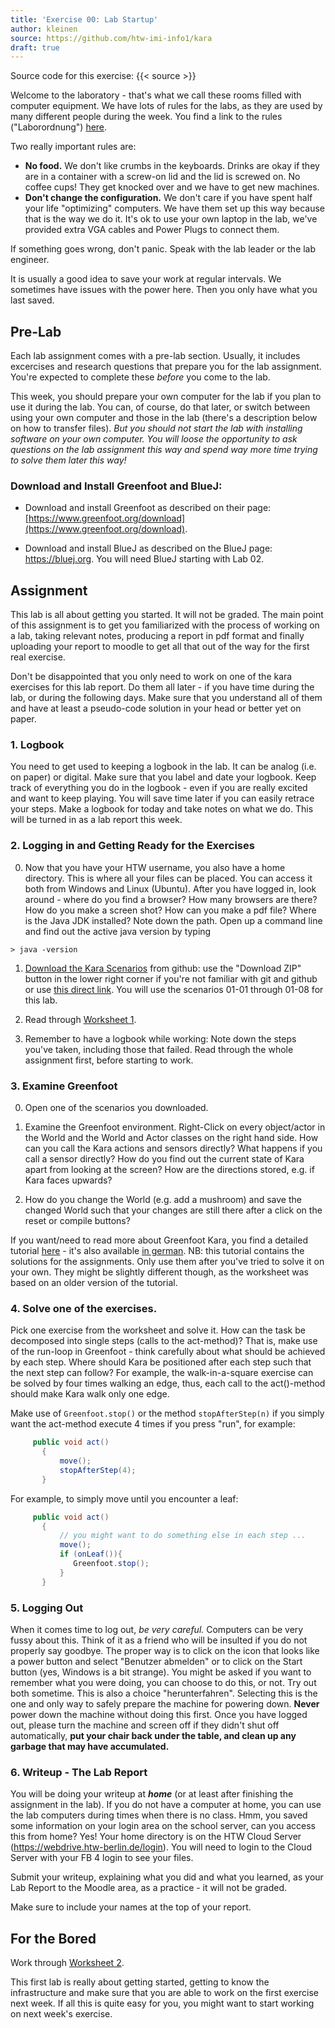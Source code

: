 ```yaml
---
title: 'Exercise 00: Lab Startup'
author: kleinen
source: https://github.com/htw-imi-info1/kara
draft: true
---
```

Source code for this exercise: {{< source >}}

Welcome to the laboratory - that's what we call these rooms filled with computer equipment. We have lots of rules for the labs, as they are used by many different people during the week. You find a link to the rules ("Laborordnung") [here](https://imi-bachelor.htw-berlin.de/studium/labore/).

Two really important rules are:

- **No food.** We don't like crumbs in the keyboards. Drinks are okay if they are in a container with a screw-on lid and the lid is screwed on. No coffee cups! They get knocked over and we have to get new machines.
- **Don't change the configuration.** We don't care if you have spent half your life "optimizing" computers. We have them set up this way because that is the way we do it. It's ok to use your own laptop in the lab, we've provided extra VGA cables and Power Plugs to connect them.

If something goes wrong, don't panic. Speak with the lab leader or the lab engineer.

It is usually a good idea to save your work at regular intervals. We sometimes have issues with the power here. Then you only have what you last saved.

## Pre-Lab

Each lab assignment comes with a pre-lab section. Usually, it includes excercises and research questions that prepare you for the lab assignment.
You're expected to complete these *before* you come to the lab.

This week, you should prepare your own computer for the lab if you plan to use it during the lab. You can, of course, do that later, or switch between using your own computer and those in the lab (there's a description below on how to transfer files). *But you should not start the lab with installing software on your own computer. You will loose the opportunity to ask questions on the lab assignment this way and spend way more time trying to solve them later this way!*

### Download and Install Greenfoot and BlueJ:

* Download and install Greenfoot as described on their page: [https://www.greenfoot.org/download](https://www.greenfoot.org/download).

* Download and install BlueJ as described on the BlueJ page: https://bluej.org. You will need BlueJ starting with Lab 02.

## Assignment

This lab is all about getting you started. It will not be graded.
The main point of this assignment is to get you familiarized with the
process of working on a lab, taking relevant notes, producing a report in pdf format
and finally uploading your report to moodle to get all that out of the way for
the first real exercise.

Don't be disappointed that you only need to work on one of the kara exercises
for this lab report.
Do them all later - if you have time during the lab, or during the following days.
Make sure that you understand all of them and have at least a pseudo-code solution in
your head or better yet on paper.

### 1. Logbook

You need to get used to keeping a logbook in the lab. It can be analog (i.e. on paper) or digital. Make sure that you label and date your logbook. Keep track of everything you do in the logbook - even if you are really excited and want to keep playing. You will save time later if you can easily retrace your steps. Make a logbook for today and take notes on what we do. This will be turned in as a lab report this week.

### 2. Logging in and Getting Ready for the Exercises

0.   Now that you have your HTW username, you also have a home directory. This is where all your files can be placed. You can access it both from Windows and Linux (Ubuntu). After you have logged in, look around - where do you find a browser? How many browsers are there? How do you make a screen shot? How can you make a pdf file? Where is the Java JDK installed? Note down the path. Open up a command line and find out the active java version by typing

    > java -version

1.   [Download the Kara Scenarios][1] from github: use the "Download ZIP" button in the lower right corner if you're not familiar with git and github or use [this direct link](https://github.com/htw-imi-info1/kara/archive/refs/heads/main.zip). You will use the scenarios 01-01 through 01-08 for this lab.

2.   Read through [Worksheet 1](../material/info1-02-worksheet-kara-1.pdf).

3.   Remember to have a logbook while working:
Note down the steps you've taken, including those that failed. Read through the whole assignment first, before starting to work.

### 3. Examine Greenfoot

0.   Open one of the scenarios you downloaded.

1.   Examine the Greenfoot environment. Right-Click on every object/actor in the World and the World and Actor
classes on the right hand side. How can you call the Kara actions and sensors directly? What happens if you
call a sensor directly? How do you find out the current state of Kara apart from looking at the screen?
How are the directions stored, e.g. if Kara faces upwards?

2.   How do you change the World (e.g. add a mushroom) and save the changed World such that your changes are still there after a click on the reset or compile buttons?

If you want/need to read more about Greenfoot Kara, you find a detailed tutorial [here](https://code.makery.ch/library/greenfoot-kara/) - it's also available [in german](https://code.makery.ch/library/greenfoot-kara/de/). NB: this tutorial contains the solutions for the assignments. Only use them after you've tried to solve it on your own. They might be slightly different though, as the worksheet was based on an older version of the tutorial.

### 4. Solve one of the exercises.

Pick one exercise from the worksheet and solve it.
   How can the task be decomposed into single steps (calls to the act-method)?
   That is, make use of the run-loop in Greenfoot -
   think carefully about what should be achieved by each step.
        Where should Kara be positioned after each step such that the next step can follow?
   For example, the walk-in-a-square exercise can be solved
   by four times walking an edge, thus, each call to the act()-method should make Kara walk only one edge.

Make use of ```Greenfoot.stop()``` or the method ```stopAfterStep(n)``` if you simply want the act-method execute 4 times if you press "run", for example:
```java
     public void act()
       {
           move();
           stopAfterStep(4);
       }
```
For example, to simply move until you encounter a leaf:
```java
     public void act()
       {
           // you might want to do something else in each step ...
           move();
           if (onLeaf()){
              Greenfoot.stop();
           }
       }
```


### 5. Logging Out

When it comes time to log out, _be very careful._ Computers can be very fussy about this.
Think of it as a friend who will be insulted if you do not properly say goodbye.
The proper way is to click on the icon that looks like a power button and select "Benutzer
abmelden" or to click on the Start button (yes, Windows is a bit strange). You might be asked if you want to remember what you were doing, you can choose to do this, or not. Try out both sometime. This is also a choice "herunterfahren". Selecting this is the one and only way to safely prepare the machine for powering down.
**Never** power down the machine without doing this first. Once you have logged out, please turn the machine and screen off if they didn't shut off automatically, **put your chair back under the table, and clean up any garbage that may have accumulated.**

### 6. Writeup - The Lab Report

You will be doing your writeup at ***home*** (or at least after finishing the assignment in the lab).
If you do not have a computer at home, you can use the lab computers during times when there is no
class. Hmm, you saved some information on your login area on the school server,
can you access this from home? Yes! Your home directory is on the HTW Cloud Server
(https://webdrive.htw-berlin.de/login). You will need to login to the Cloud Server with your FB 4
login to see your files.

Submit your writeup, explaining what you did and what you learned, as your Lab Report to the Moodle area, as a practice - it will not be graded.

Make sure to include your names at the top of your report.

## For the Bored

Work through [Worksheet 2](../material/info1-04-worksheet-kara-2.pdf).

This first lab is really about getting started, getting to know the infrastructure
and make sure that you are able to work on the first exercise next week.
If all this is quite easy for you, you might want to start working on next week's exercise.

 [1]: https://github.com/htw-imi-info1/kara
